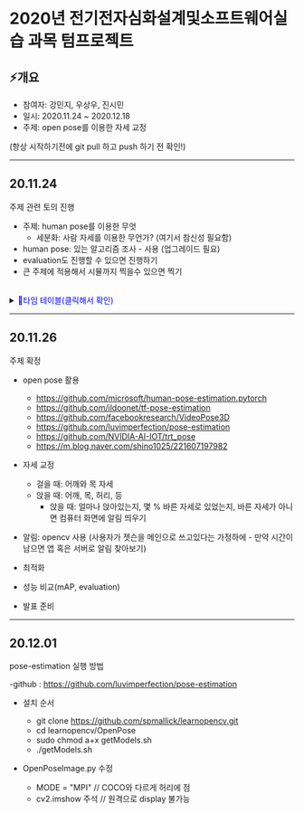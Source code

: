 # 2020년 전기전자심화설계및소프트웨어실습 과목 텀프로젝트
## ⚡️개요

- 참여자: 강민지, 우상우, 진시민
- 일시: 2020.11.24 ~ 2020.12.18
- 주제: open pose를 이용한 자세 교정

(항상 시작하기전에 git pull 하고 push 하기 전 확인!)


---
## 20.11.24

주제 관련 토의 진행

- 주제: human pose를 이용한 무엇
  - 세분화: 사람 자세를 이용한 무언가? (여기서 참신성 필요함)
- human pose: 있는 알고리즘 조사 - 사용 (업그레이드 필요)
- evaluation도 진행할 수 있으면 진행하기
- 큰 주제에 적용해서 시뮬까지 찍을수 있으면 찍기

<br>

 <details>
<summary><span style="color:blue">🚩타임 테이블(클릭해서 확인)</span></summary>

| 주차 | 월 | 화 | 수 | 목 | 금 | 토 | 일 |
| --- | --- | --- | --- | --- | --- | --- | --- |
| 11.24~11.29 | | 주제 관련 토의 | human pose 알고리즘 조사 / 정리 | 주제 픽스 / 개요 레포트 | 오픈 소스 적용 시작~ | | |
| 11.30~12.6 | 개별 진도 체크 | 진행사항 토의 / 방향성 잡기 | 지정 방향으로 실습 진행 | 진행사항 레포트 제출 / 실습 | ~ | | |
</details>

---
## 20.11.26

주제 확정

- open pose 활용
  - https://github.com/microsoft/human-pose-estimation.pytorch
  - https://github.com/ildoonet/tf-pose-estimation
  - https://github.com/facebookresearch/VideoPose3D
  - https://github.com/luvimperfection/pose-estimation
  - https://github.com/NVIDIA-AI-IOT/trt_pose
  - https://m.blog.naver.com/shino1025/221607197982
  
- 자세 교정
  - 걸을 때: 어깨와 목 자세
  - 앉을 때: 어깨, 목, 허리, 등
    - 앉을 때: 얼마나 앉아있는지, 몇 % 바른 자세로 있었는지, 바른 자세가 아니면 컴퓨터 화면에 알림 띄우기

- 알림: opencv 사용 (사용자가 젯슨을 메인으로 쓰고있다는 가정하에 - 만약 시간이 남으면 앱 혹은 서버로 알림 찾아보기)

- 최적화

- 성능 비교(mAP, evaluation)

- 발표 준비

---
## 20.12.01

pose-estimation 실행 방법

-github : https://github.com/luvimperfection/pose-estimation

- 설치 순서
  - git clone https://github.com/spmallick/learnopencv.git
  - cd learnopencv/OpenPose
  - sudo chmod a+x getModels.sh
  - ./getModels.sh

- OpenPoseImage.py 수정
  - MODE = "MPI" // COCO와 다르게 허리에 점
  - cv2.imshow 주석 // 원격으로 display 불가능
  
 

